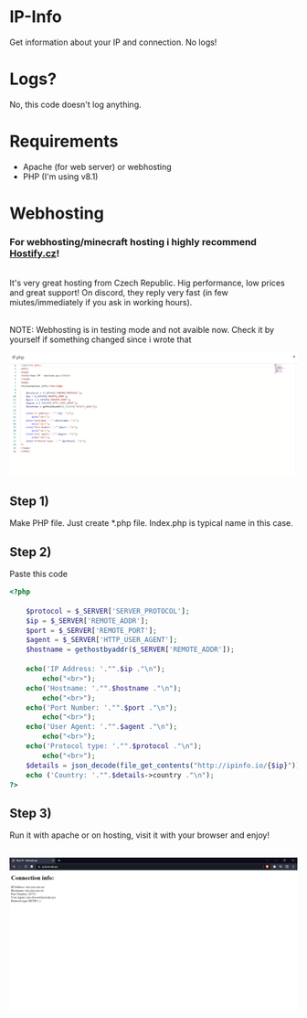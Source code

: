 # IP-Info
Get information about your IP and connection. No logs!


# Logs?

<p>No, this code doesn't log anything.</p>

# Requirements

- Apache (for web server) or webhosting
- PHP (I'm using v8.1)

# Webhosting

<h3>For webhosting/minecraft hosting i highly recommend <a href="https://hostify.cz">Hostify.cz</a>!</h3>
<br>
<a>It's very great hosting from Czech Republic. Hig performance, low prices and great support! On discord, they reply very fast (in few miutes/immediately if you ask in working hours).</a>
<br>
<br>
<p>NOTE: Webhosting is in testing mode and not avaible now. Check it by yourself if something changed since i wrote that</p>

<img src="IP-code.png"/>
<h2>Step 1)</h2>
<p>Make PHP file. Just create *.php file. Index.php is typical name in this case.</p>
<h2>Step 2)</h2>
<p>Paste this code</p>

```php
<?php 

    $protocol = $_SERVER['SERVER_PROTOCOL'];
    $ip = $_SERVER['REMOTE_ADDR'];
    $port = $_SERVER['REMOTE_PORT'];
    $agent = $_SERVER['HTTP_USER_AGENT'];
    $hostname = gethostbyaddr($_SERVER['REMOTE_ADDR']);

    echo('IP Address: '."".$ip ."\n");
        echo("<br>");
    echo('Hostname: '."".$hostname ."\n");
        echo("<br>");
    echo('Port Number: '."".$port ."\n");
        echo("<br>");
    echo('User Agent: '."".$agent ."\n");
        echo("<br>");
    echo('Protocol type: '."".$protocol ."\n");
        echo("<br>");
    $details = json_decode(file_get_contents("http://ipinfo.io/{$ip}"));
    echo ('Country: '."".$details->country ."\n");
?>
```

<h2>Step 3)</h2>
<p>Run it with apache or on hosting, visit it with your browser and enjoy!</p>
<br>
<img src="preview.png">
